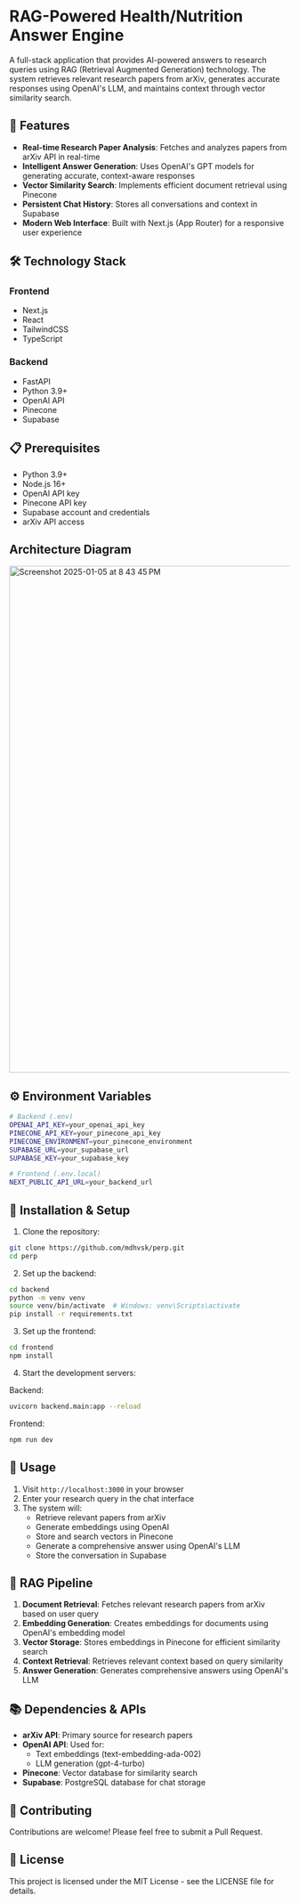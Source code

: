 # RAG-Powered Health/Nutrition Answer Engine

A full-stack application that provides AI-powered answers to research queries using RAG (Retrieval Augmented Generation) technology. The system retrieves relevant research papers from arXiv, generates accurate responses using OpenAI's LLM, and maintains context through vector similarity search.

## 🚀 Features

- **Real-time Research Paper Analysis**: Fetches and analyzes papers from arXiv API in real-time
- **Intelligent Answer Generation**: Uses OpenAI's GPT models for generating accurate, context-aware responses
- **Vector Similarity Search**: Implements efficient document retrieval using Pinecone
- **Persistent Chat History**: Stores all conversations and context in Supabase
- **Modern Web Interface**: Built with Next.js (App Router) for a responsive user experience

## 🛠️ Technology Stack

### Frontend
- Next.js
- React
- TailwindCSS
- TypeScript

### Backend
- FastAPI
- Python 3.9+
- OpenAI API
- Pinecone
- Supabase

## 📋 Prerequisites

- Python 3.9+
- Node.js 16+
- OpenAI API key
- Pinecone API key
- Supabase account and credentials
- arXiv API access


## Architecture Diagram 
<img width="911" alt="Screenshot 2025-01-05 at 8 43 45 PM" src="https://github.com/user-attachments/assets/2ad44848-9b53-4d32-baf0-90bb649764da" />

## ⚙️ Environment Variables

```bash
# Backend (.env)
OPENAI_API_KEY=your_openai_api_key
PINECONE_API_KEY=your_pinecone_api_key
PINECONE_ENVIRONMENT=your_pinecone_environment
SUPABASE_URL=your_supabase_url
SUPABASE_KEY=your_supabase_key

# Frontend (.env.local)
NEXT_PUBLIC_API_URL=your_backend_url
```

## 🚀 Installation & Setup

1. Clone the repository:
```bash
git clone https://github.com/mdhvsk/perp.git
cd perp
```

2. Set up the backend:
```bash
cd backend
python -m venv venv
source venv/bin/activate  # Windows: venv\Scripts\activate
pip install -r requirements.txt
```

3. Set up the frontend:
```bash
cd frontend
npm install
```

4. Start the development servers:

Backend:
```bash
uvicorn backend.main:app --reload
```

Frontend:
```bash
npm run dev
```

## 🎯 Usage

1. Visit `http://localhost:3000` in your browser
2. Enter your research query in the chat interface
3. The system will:
   - Retrieve relevant papers from arXiv
   - Generate embeddings using OpenAI
   - Store and search vectors in Pinecone
   - Generate a comprehensive answer using OpenAI's LLM
   - Store the conversation in Supabase

## 🔄 RAG Pipeline

1. **Document Retrieval**: Fetches relevant research papers from arXiv based on user query
2. **Embedding Generation**: Creates embeddings for documents using OpenAI's embedding model
3. **Vector Storage**: Stores embeddings in Pinecone for efficient similarity search
4. **Context Retrieval**: Retrieves relevant context based on query similarity
5. **Answer Generation**: Generates comprehensive answers using OpenAI's LLM

## 📚 Dependencies & APIs

- **arXiv API**: Primary source for research papers
- **OpenAI API**: Used for:
  - Text embeddings (text-embedding-ada-002)
  - LLM generation (gpt-4-turbo)
- **Pinecone**: Vector database for similarity search
- **Supabase**: PostgreSQL database for chat storage

## 🤝 Contributing

Contributions are welcome! Please feel free to submit a Pull Request.

## 📄 License

This project is licensed under the MIT License - see the LICENSE file for details.


